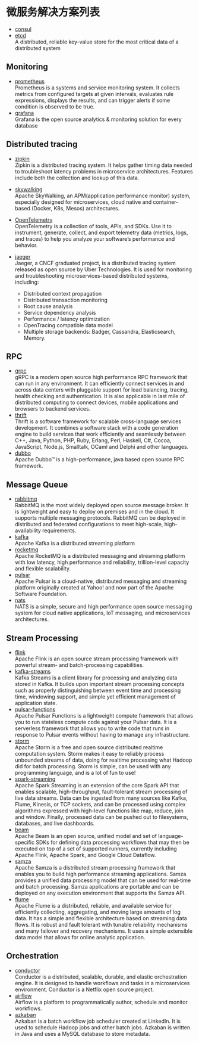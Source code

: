# 微服务解决方案列表

- [consul](https://www.consul.io/)
- [etcd](https://etcd.io/)
  <br/>A distributed, reliable key-value store for the most critical data of a distributed system

## Monitoring

- [prometheus](https://prometheus.io/)
  <br/>Prometheus is a systems and service monitoring system. It collects metrics from configured targets at given
  intervals, evaluates rule expressions, displays the results, and can trigger alerts if some condition is observed to
  be true.
- [grafana](https://grafana.com/)
  <br/>Grafana is the open source analytics & monitoring solution for every database

## Distributed tracing

- [zipkin](https://zipkin.io/)
  <br/>Zipkin is a distributed tracing system. It helps gather timing data needed to troubleshoot latency problems in
  microservice architectures. Features include both the collection and lookup of this data.
- [skywalking](https://skywalking.apache.org/)
  <br/>Apache SkyWalking, an APM(application performance monitor) system, especially designed for microservices,
  cloud native and container-based (Docker, K8s, Mesos) architectures.
- [OpenTelemetry](https://opentelemetry.io/)
  <br/>OpenTelemetry is a collection of tools, APIs, and SDKs. Use it to instrument, generate, collect, and export
  telemetry data (metrics, logs, and traces) to help you analyze your software’s performance and behavior.

- [jaeger](https://www.jaegertracing.io/)
  <br/>Jaeger, a CNCF graduated project, is a distributed tracing system released as open source by Uber Technologies.
  It is used for monitoring and troubleshooting microservices-based distributed systems, including:
	- Distributed context propagation
	- Distributed transaction monitoring
	- Root cause analysis
	- Service dependency analysis
	- Performance / latency optimization
	- OpenTracing compatible data model
	- Multiple storage backends: Badger, Cassandra, Elasticsearch, Memory.

## RPC

- [grpc](https://grpc.io/)
  <br/>gRPC is a modern open source high performance RPC framework that can run in any environment. It can efficiently
  connect services in and across data centers with pluggable support for load balancing, tracing, health checking and
  authentication. It is also applicable in last mile of distributed computing to connect devices, mobile applications
  and browsers to backend services.
- [thrift](https://thrift.apache.org/)
  <br/>Thrift is a software framework for scalable cross-language services development. It combines a software stack
  with a code generation engine to build services that work efficiently and seamlessly between C++, Java, Python,
  PHP, Ruby, Erlang, Perl, Haskell, C#, Cocoa, JavaScript, Node.js, Smalltalk, OCaml and Delphi and other languages.
- [dubbo](http://dubbo.apache.org/)
  <br/>Apache Dubbo™ is a high-performance, java based open source RPC framework.

## Message Queue

- [rabbitmq](https://www.rabbitmq.com/)
  <br/>RabbitMQ is the most widely deployed open source message broker. It is lightweight and easy to deploy on premises
  and in the cloud. It supports multiple messaging protocols. RabbitMQ can be deployed in distributed and federated
  configurations to meet high-scale, high-availability requirements.
- [kafka](https://kafka.apache.org/)
  <br/>Apache Kafka is a distributed streaming platform
- [rocketmq](http://rocketmq.apache.org/)
  <br/>Apache RocketMQ is a distributed messaging and streaming platform with low latency, high performance and
  reliability, trillion-level capacity and flexible scalability.
- [pulsar](https://pulsar.apache.org/)
  <br/>Apache Pulsar is a cloud-native, distributed messaging and streaming platform originally created at Yahoo! and
  now part of the Apache Software Foundation.
- [nats](https://nats.io/)
  <br/>NATS is a simple, secure and high performance open source messaging system for cloud native applications,
  IoT messaging, and microservices architectures.

## Stream Processing

- [flink](https://flink.apache.org/)
  <br/>Apache Flink is an open source stream processing framework with powerful stream- and batch-processing
  capabilities.
- [kafka-streams](https://kafka.apache.org/documentation/streams/)
  <br/>Kafka Streams is a client library for processing and analyzing data stored in Kafka. It builds upon important
  stream processing concepts such as properly distinguishing between event time and processing time, windowing support,
  and simple yet efficient management of application state.
- [pulsar-functions](https://pulsar.apache.org/docs/en/functions-overview/)
  <br/>Apache Pulsar Functions is a lightweight compute framework that allows you to run stateless compute code
  against your Pulsar data. It is a serverless framework that allows you to write code that runs in response to
  Pulsar events without having to manage any infrastructure.
- [storm](https://storm.apache.org/)
  <br/>Apache Storm is a free and open source distributed realtime computation system. Storm makes it easy to reliably
  process unbounded streams of data, doing for realtime processing what Hadoop did for batch processing. Storm is
  simple,
  can be used with any programming language, and is a lot of fun to use!
- [spark-streaming](https://spark.apache.org/streaming/)
  <br/>Apache Spark Streaming is an extension of the core Spark API that enables scalable, high-throughput,
  fault-tolerant
  stream processing of live data streams. Data can be ingested from many sources like Kafka, Flume, Kinesis, or TCP
  sockets, and can be processed using complex algorithms expressed with high-level functions like map, reduce, join and
  window. Finally, processed data can be pushed out to filesystems, databases, and live dashboards.
- [beam](https://beam.apache.org/)
  <br/>Apache Beam is an open source, unified model and set of language-specific SDKs for defining data processing
  workflows that may then be executed on top of a set of supported runners, currently including Apache Flink, Apache
  Spark, and Google Cloud Dataflow.
- [samza](https://samza.apache.org/)
  <br/>Apache Samza is a distributed stream processing framework that enables you to build high performance streaming
  applications. Samza provides a unified data processing model that can be used for real-time and batch processing.
  Samza applications are portable and can be deployed on any execution environment that supports the Samza API.
- [flume](https://flume.apache.org/)
  <br/>Apache Flume is a distributed, reliable, and available service for efficiently collecting, aggregating, and
  moving large amounts of log data. It has a simple and flexible architecture based on streaming data flows. It is
  robust
  and fault tolerant with tunable reliability mechanisms and many failover and recovery mechanisms. It uses a simple
  extensible data model that allows for online analytic application.

## Orchestration

- [conductor](https://netflix.github.io/conductor/)
  <br/>Conductor is a distributed, scalable, durable, and elastic orchestration engine. It is designed to handle
  workflows and tasks in a microservices environment. Conductor is a Netflix open source project.
- [airflow](https://airflow.apache.org/)
  <br/>Airflow is a platform to programmatically author, schedule and monitor workflows.
- [azkaban](https://azkaban.github.io/)
  <br/>Azkaban is a batch workflow job scheduler created at LinkedIn. It is used to schedule Hadoop jobs and other
  batch jobs. Azkaban is written in Java and uses a MySQL database to store metadata.